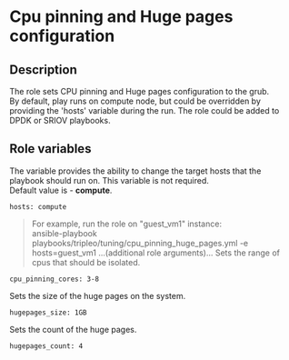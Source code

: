 # Cpu pinning and Huge pages configuration
## Description
The role sets CPU pinning and Huge pages configuration to the grub.  
By default, play runs on compute node, but could be overridden by providing the 'hosts' variable during the run.
The role could be added to DPDK or SRIOV playbooks.
## Role variables
The variable provides the ability to change the target hosts that the playbook should run on. This variable is not required.  
Default value is - **compute**.
```
hosts: compute
```
> For example, run the role on "guest_vm1" instance:  
ansible-playbook playbooks/tripleo/tuning/cpu_pinning_huge_pages.yml -e hosts=guest_vm1 ...(additional role arguments)...
Sets the range of cpus that should be isolated.
```
cpu_pinning_cores: 3-8
```
Sets the size of the huge pages on the system.
```
hugepages_size: 1GB
```
Sets the count of the huge pages.
```
hugepages_count: 4
```
